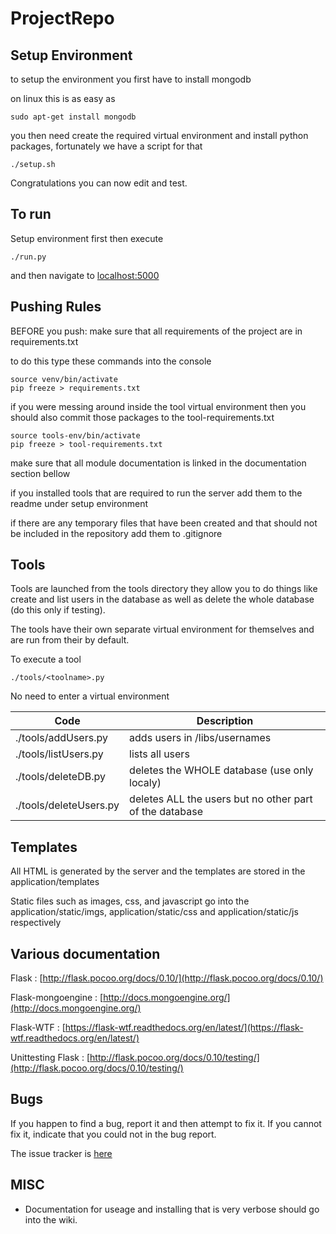 # ProjectRepo

## Setup Environment
to setup the environment you first have to install mongodb

on linux this is as easy as
```
sudo apt-get install mongodb
```

you then need create the required virtual environment and install python packages,
fortunately we have a script for that

```
./setup.sh
```

Congratulations you can now edit and test.

## To run

Setup environment first then execute

```
./run.py
```
and then navigate to [localhost:5000](http://localhost:5000)

## Pushing Rules

BEFORE you push:
make sure that all requirements of the project are in requirements.txt

to do this type these commands into the console

```
source venv/bin/activate
pip freeze > requirements.txt
```

if you were messing around inside the tool virtual environment then you should also commit those packages to the tool-requirements.txt
```
source tools-env/bin/activate
pip freeze > tool-requirements.txt
```

make sure that all module documentation is linked in the documentation section bellow

if you installed tools that are required to run the server add them to the readme under setup environment

if there are any temporary files that have been created and that should not be included in the repository add them to .gitignore

## Tools
Tools are launched from the tools directory they allow you to do things like create and list users in the database as well as delete the whole database (do this only if testing).

The tools have their own separate virtual environment for themselves and are run from their by default.

To execute a tool

```
./tools/<toolname>.py
```
No need to enter a virtual environment

Code | Description
---- | --------------------------------
./tools/addUsers.py | adds users in /libs/usernames
./tools/listUsers.py | lists all users
./tools/deleteDB.py | deletes the WHOLE database (use only localy)
./tools/deleteUsers.py | deletes ALL the users but no other part of the database

## Templates

All HTML is generated by the server and the templates are stored in the application/templates

Static files such as images, css, and javascript go into the application/static/imgs, application/static/css and application/static/js respectively

## Various documentation

Flask : [http://flask.pocoo.org/docs/0.10/](http://flask.pocoo.org/docs/0.10/)

Flask-mongoengine : [http://docs.mongoengine.org/](http://docs.mongoengine.org/)

Flask-WTF : [https://flask-wtf.readthedocs.org/en/latest/](https://flask-wtf.readthedocs.org/en/latest/)

Unittesting Flask : [http://flask.pocoo.org/docs/0.10/testing/](http://flask.pocoo.org/docs/0.10/testing/)
## Bugs

If you happen to find a bug, report it and then attempt to fix it. If you cannot fix it, indicate that you could not in the bug report.


The issue tracker is [here](https://github.com/BaySchoolCS2/ProjectRepo/issues/new)


## MISC

 - Documentation for useage and installing that is very verbose should go into the wiki.
